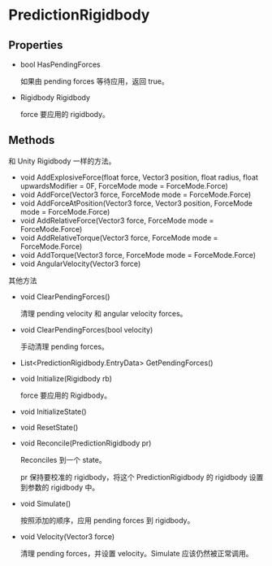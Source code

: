 # PredictionRigidbody

## Properties

- bool HasPendingForces

  如果由 pending forces 等待应用，返回 true。

- Rigidbody Rigidbody

  force 要应用的 rigidbody。

## Methods

和 Unity Rigidbody 一样的方法。

- void AddExplosiveForce(float force, Vector3 position, float radius, float upwardsModifier = 0F, ForceMode mode = ForceMode.Force)
- void AddForce(Vector3 force, ForceMode mode = ForceMode.Force)
- void AddForceAtPosition(Vector3 force, Vector3 position, ForceMode mode = ForceMode.Force)
- void AddRelativeForce(Vector3 force, ForceMode mode = ForceMode.Force)
- void AddRelativeTorque(Vector3 force, ForceMode mode = ForceMode.Force)
- void AddTorque(Vector3 force, ForceMode mode = ForceMode.Force)
- void AngularVelocity(Vector3 force)

其他方法

- void ClearPendingForces()

  清理 pending velocity 和 angular velocity forces。

- void ClearPendingForces(bool velocity)

  手动清理 pending forces。

- List<PredictionRigidbody.EntryData> GetPendingForces()

- void Initialize(Rigidbody rb)

  force 要应用的 Rigidbody。

- void InitializeState()
- void ResetState()

- void Reconcile(PredictionRigidbody pr)

  Reconciles 到一个 state。

  pr 保持要校准的 rigidbody，将这个 PredictionRigidbody 的 rigidbody 设置到参数的 rigidbody 中。

- void Simulate()

  按照添加的顺序，应用 pending forces 到 rigidbody。

- void Velocity(Vector3 force)

  清理 pending forces，并设置 velocity。Simulate 应该仍然被正常调用。